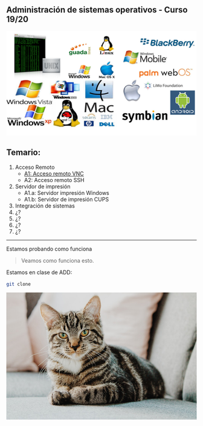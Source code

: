 ## Administración de sistemas operativos - Curso 19/20

![](img/sistemas_operativos.png)

## Temario:
1. Acceso Remoto
   * [A1: Acceso remoto VNC](u1/a1/README.md)
   * A2: Acceso remoto SSH
2. Servidor de impresión
   * A1.a: Servidor impresión Windows
   * A1.b: Servidor de impresión CUPS
3. Integración de sistemas
4. ¿?
5. ¿?
6. ¿?
7. ¿?

---
Estamos probando como funciona

> Veamos como funciona esto.

Estamos en clase de ADD:

~~~ bash
git clone
~~~

![gato](img/gato.jpeg)

